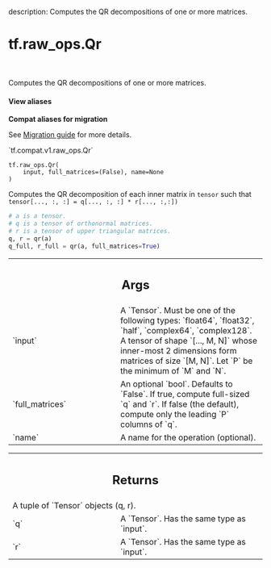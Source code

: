 description: Computes the QR decompositions of one or more matrices.

<div itemscope itemtype="http://developers.google.com/ReferenceObject">
<meta itemprop="name" content="tf.raw_ops.Qr" />
<meta itemprop="path" content="Stable" />
</div>

# tf.raw_ops.Qr

<!-- Insert buttons and diff -->

<table class="tfo-notebook-buttons tfo-api nocontent" align="left">

</table>



Computes the QR decompositions of one or more matrices.

<section class="expandable">
  <h4 class="showalways">View aliases</h4>
  <p>
<b>Compat aliases for migration</b>
<p>See
<a href="https://www.tensorflow.org/guide/migrate">Migration guide</a> for
more details.</p>
<p>`tf.compat.v1.raw_ops.Qr`</p>
</p>
</section>

<pre class="devsite-click-to-copy prettyprint lang-py tfo-signature-link">
<code>tf.raw_ops.Qr(
    input, full_matrices=(False), name=None
)
</code></pre>



<!-- Placeholder for "Used in" -->

Computes the QR decomposition of each inner matrix in `tensor` such that
`tensor[..., :, :] = q[..., :, :] * r[..., :,:])`

```python
# a is a tensor.
# q is a tensor of orthonormal matrices.
# r is a tensor of upper triangular matrices.
q, r = qr(a)
q_full, r_full = qr(a, full_matrices=True)
```

<!-- Tabular view -->
 <table class="responsive fixed orange">
<colgroup><col width="214px"><col></colgroup>
<tr><th colspan="2"><h2 class="add-link">Args</h2></th></tr>

<tr>
<td>
`input`
</td>
<td>
A `Tensor`. Must be one of the following types: `float64`, `float32`, `half`, `complex64`, `complex128`.
A tensor of shape `[..., M, N]` whose inner-most 2 dimensions
form matrices of size `[M, N]`. Let `P` be the minimum of `M` and `N`.
</td>
</tr><tr>
<td>
`full_matrices`
</td>
<td>
An optional `bool`. Defaults to `False`.
If true, compute full-sized `q` and `r`. If false
(the default), compute only the leading `P` columns of `q`.
</td>
</tr><tr>
<td>
`name`
</td>
<td>
A name for the operation (optional).
</td>
</tr>
</table>



<!-- Tabular view -->
 <table class="responsive fixed orange">
<colgroup><col width="214px"><col></colgroup>
<tr><th colspan="2"><h2 class="add-link">Returns</h2></th></tr>
<tr class="alt">
<td colspan="2">
A tuple of `Tensor` objects (q, r).
</td>
</tr>
<tr>
<td>
`q`
</td>
<td>
A `Tensor`. Has the same type as `input`.
</td>
</tr><tr>
<td>
`r`
</td>
<td>
A `Tensor`. Has the same type as `input`.
</td>
</tr>
</table>

